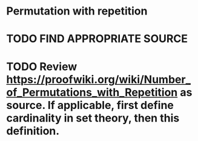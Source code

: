 # Permutation with repetition

# TODO FIND APPROPRIATE SOURCE

# TODO Review https://proofwiki.org/wiki/Number_of_Permutations_with_Repetition as source. If applicable, first define cardinality in set theory, then this definition.